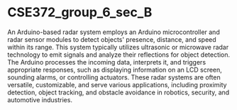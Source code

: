 # CSE372_group_6_sec_B
An Arduino-based radar system employs an Arduino microcontroller and radar sensor modules to detect objects' presence, distance, and speed within its range. This system typically utilizes ultrasonic or microwave radar technology to emit signals and analyze their reflections for object detection. The Arduino processes the incoming data, interprets it, and triggers appropriate responses, such as displaying information on an LCD screen, sounding alarms, or controlling actuators. These radar systems are often versatile, customizable, and serve various applications, including proximity detection, object tracking, and obstacle avoidance in robotics, security, and automotive industries.
